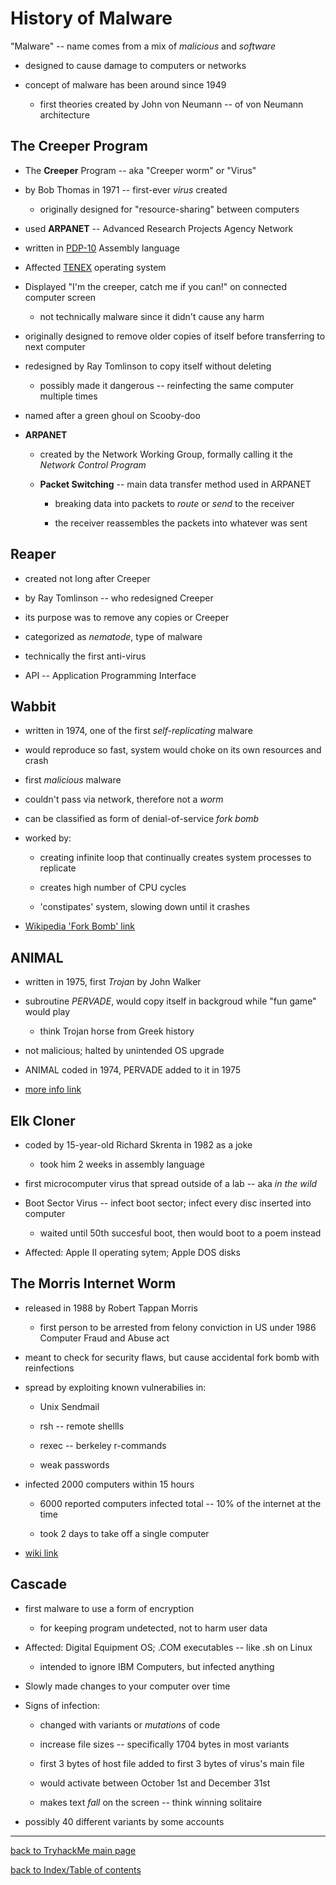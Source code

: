 # History of Malware

"Malware" -- name comes from a mix of *malicious* and *software*

* designed to cause damage to computers or networks

* concept of malware has been around since 1949

    - first theories created by John von Neumann -- of von Neumann architecture


## The Creeper Program

* The **Creeper** Program -- aka "Creeper worm" or "Virus"

* by Bob Thomas in 1971 -- first-ever *virus* created

    - originally designed for "resource-sharing" between computers

* used **ARPANET** -- Advanced Research Projects Agency Network

* written in [PDP-10](https://en.wikipedia.org/wiki/PDP-10) Assembly language

* Affected [TENEX](https://en.wikipedia.org/wiki/TENEX_(operating_system)) operating system

* Displayed "I'm the creeper, catch me if you can!" on connected computer screen

    - not technically malware since it didn't cause any harm

* originally designed to remove older copies of itself before transferring to next computer

* redesigned by Ray Tomlinson to copy itself without deleting

    - possibly made it dangerous -- reinfecting the same computer multiple times

* named after a green ghoul on Scooby-doo

* **ARPANET**

    - created by the Network Working Group, formally calling it the *Network Control Program*

    - **Packet Switching** -- main data transfer method used in ARPANET

        + breaking data into packets to *route* or *send* to the receiver

        + the receiver reassembles the packets into whatever was sent


## Reaper

* created not long after Creeper

* by Ray Tomlinson -- who redesigned Creeper

* its purpose was to remove any copies or Creeper

* categorized as *nematode*, type of malware

* technically the first anti-virus

* API -- Application Programming Interface


## Wabbit

* written in 1974, one of the first *self-replicating* malware

* would reproduce so fast, system would choke on its own resources and crash

* first *malicious* malware

* couldn't pass via network, therefore not a *worm*

* can be classified as form of denial-of-service *fork bomb*

* worked by:

    - creating infinite loop that continually creates system processes to replicate

    - creates high number of CPU cycles
    
    - 'constipates' system, slowing down until it crashes

* [Wikipedia 'Fork Bomb' link](https://en.wikipedia.org/wiki/Fork_bomb)


## ANIMAL

* written in 1975, first *Trojan* by John Walker

* subroutine *PERVADE*, would copy itself in backgroud while "fun game" would play

    - think Trojan horse from Greek history

* not malicious; halted by unintended OS upgrade

* ANIMAL coded in 1974, PERVADE added to it in 1975

* [more info link](http://www.fourmilab.ch/documents/univac/animal.html)


## Elk Cloner

* coded by 15-year-old Richard Skrenta in 1982 as a joke

    - took him 2 weeks in assembly language

* first microcomputer virus that spread outside of a lab -- aka *in the wild*

* Boot Sector Virus -- infect boot sector; infect every disc inserted into computer

    - waited until 50th succesful boot, then would boot to a poem instead

* Affected: Apple II operating sytem; Apple DOS disks


## The Morris Internet Worm

* released in 1988 by Robert Tappan Morris

    - first person to be arrested from felony conviction in US under 1986 Computer Fraud and Abuse act

* meant to check for security flaws, but cause accidental fork bomb with reinfections

* spread by exploiting known vulnerabilies in:

    - Unix Sendmail 

    - rsh -- remote shellls

    - rexec -- berkeley r-commands

    - weak passwords

* infected 2000 computers within 15 hours

    - 6000 reported computers infected total -- 10% of the internet at the time

    - took 2 days to take off a single computer

* [wiki link](https://en.wikipedia.org/wiki/Morris_worm)


## Cascade

* first malware to use a form of encryption

    - for keeping program undetected, not to harm user data


* Affected: Digital Equipment OS; .COM executables -- like .sh on Linux

    - intended to ignore IBM Computers, but infected anything


* Slowly made changes to your computer over time

* Signs of infection:

    - changed with variants or *mutations* of code

    - increase file sizes -- specifically 1704 bytes in most variants

    - first 3 bytes of host file added to first 3 bytes of virus's main file

    - would activate between October 1st and December 31st

    - makes text *fall* on the screen -- think winning solitaire

* possibly 40 different variants by some accounts


---
[back to TryhackMe main page](thm.md)

[back to Index/Table of contents](index.md)


